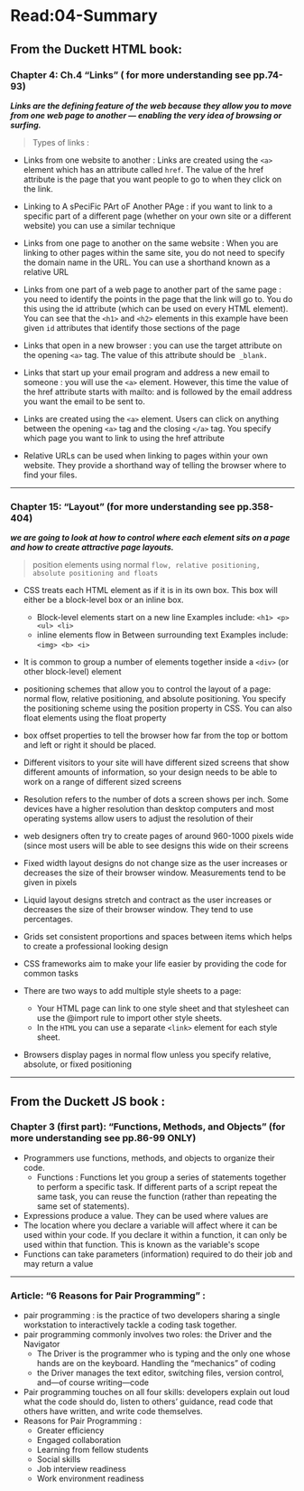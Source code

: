 
# Read:04-Summary 
## From the Duckett HTML book:
### Chapter 4: Ch.4 “Links” ( for more understanding see pp.74-93)
***Links are the defining feature of the web because they allow you to move from one web page to another — enabling the very idea of browsing or surfing.***

> Types of links :


   * Links from one website to another : Links are created using the `<a>` element which has an attribute called `href`. The value of the href attribute is the page that you want people to go to when they click on the link.
   
   * Linking to A sPeciFic PArt oF Another PAge : if you want to link to a specific part of a different page (whether on your own site or a different website) you can use a similar technique

   * Links from one page to another on the same website : When you are linking to other pages within the same site, you do not need to specify the domain name in the URL. You can use a shorthand known as a relative URL
  
   * Links from one part of a web page to another part of the same page : you need to identify the points in the page that the link will go to. You do this using the id attribute (which can be used on every HTML element). You can see that the `<h1>` and `<h2>` elements in this example have been given `id` attributes that identify those sections of the page
  
   * Links that open in a new browser : you can use the target attribute on the opening  `<a>` tag. The value of this attribute should be` _blank.`

   * Links that start up your email program and address a new email to someone : you will use the `<a>` element. However, this time the value of the href attribute starts with mailto: and is followed by the email address you want the email to be sent to.

 
* Links are created using the `<a>` element. Users can click on anything between the opening `<a>` tag and the closing `</a>` tag. You specify which page you want to link to using the href attribute 


* Relative URLs can be used when linking to pages within your own website. They provide a shorthand way of telling the browser where to find your files.
----------------------------------------------------------------------------------------------------------------------------------------

### Chapter 15: “Layout” (for more understanding see pp.358-404)

***we are going to look at how to control where each element sits on a page and how to create attractive page layouts.***
> position elements using normal `flow, relative positioning, absolute positioning and floats `

* CSS treats each HTML element as if it is in its own box. This box will either be a block-level box or an inline box.
   * Block-level elements start on a new line Examples include: `<h1> <p> <ul> <li>`
   * inline elements flow in Between surrounding text Examples include: `<img> <b> <i>`
* It is common to group a number of elements together inside a `<div>` (or other block-level) element
* positioning schemes that allow you to control the layout of a page: normal flow, relative positioning, and absolute positioning. You specify the positioning scheme using the position property in CSS. You can also float elements using the float property
* box offset properties to tell the browser how far from the top or bottom and left or right it should be placed.
* Different visitors to your site will have different sized screens that show different amounts of information, so your design needs to be able to work on a range of different sized screens
* Resolution refers to the number of dots a screen shows per inch. Some devices have a higher resolution than desktop computers and most operating systems allow users to adjust the resolution of their 
* web designers often try to create pages of around 960-1000 pixels wide (since most users will be able to see designs this wide on their screens
* Fixed width layout designs do not change size as the user increases or decreases the size of their browser window. Measurements tend to be given in pixels
* Liquid layout designs stretch and contract as the user increases or decreases the size of their browser window. They tend to use percentages.
* Grids set consistent proportions and spaces between items which helps to create a professional looking design
* CSS frameworks aim to make your life easier by providing the code for common tasks
* There are two ways to add multiple style sheets to a page:
   * Your HTML page can link to one style sheet and that stylesheet can use the @import rule to import other style sheets.
   * In the `HTML` you can use a separate `<link>` element for each style sheet.
   
* Browsers display pages in normal flow unless you specify relative, absolute, or fixed positioning
---------------------------------------------------------------------------------------------------------------------------------------
## From the Duckett JS book :
### Chapter 3 (first part): “Functions, Methods, and Objects” (for more understanding see pp.86-99 ONLY)

* Programmers use functions, methods, and objects to organize their code. 
  * Functions  : Functions let you group a series of statements together to perform a specific task. If different parts of a script repeat the same task, you can reuse the function (rather than repeating the same set of statements). 
* Expressions produce a value. They can be used where values are 
* The location where you declare a variable will affect where it can be used within your code. If you declare it within a function, it can only be used within that function. This is known as the variable's scope
* Functions can take parameters (information) required to do their job and may return a value


 --------------------------------------------------------------------------------------------------------------------------------------
 ### Article: “6 Reasons for Pair Programming” :
 
 * pair programming : is the practice of two developers sharing a single workstation to interactively tackle a coding task together.
 * pair programming commonly involves two roles: the Driver and the Navigator
   * The Driver is the programmer who is typing and the only one whose hands are on the keyboard. Handling the “mechanics” of coding
   * the Driver manages the text editor, switching files, version control, and—of course writing—code
 * Pair programming touches on all four skills: developers explain out loud what the code should do, listen to others’ guidance, read code that others have written, and write code themselves.
 * Reasons for Pair Programming :
    * Greater efficiency
    * Engaged collaboration
    * Learning from fellow students
    * Social skills
    * Job interview readiness
    * Work environment readiness
  
  












